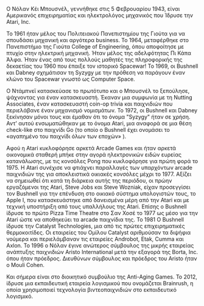 Ο Νόλαν Κέι Μπουσνέλ, γεννήθηκε στις 5 Φεβρουαρίου 1943, είναι Αμερικανός επιχειρηματίας και ηλεκτρολόγος μηχανικός που  Ίδρυσε την Atari, Inc. 

Το 1961 ήταν μέλος του Πολιτειακού Πανεπιστημίου της Γιούτα για να σπουδάσει μηχανική και αργότερα business.
Το 1964, μεταφέρθηκε στο Πανεπιστήμιο της Γιούτα College of Engineering, όπου αποφοίτησε με πτυχίο στην ηλεκτρική μηχανική.
Ήταν μέλος της αδελφότητας Πι Κάπα Άλφα. Ήταν ένας από τους πολλούς μαθητές της πληροφορικής της δεκαετίας του 1960 που έπαιξε τον ιστορικό Spacewar! 
Το 1969, οι Bushnell και Dabney σχημάτισαν τη Syzygy με την πρόθεση να παράγουν έναν κλώνο του Spacewar γνωστό ως Computer Space.

Ο Ντάμπνεϊ κατασκεύασε το πρωτότυπο και ο Μπουσνέλ το ξεπούλησε, ψάχνοντας για έναν κατασκευαστή. Έκαναν μια συμφωνία με τη Nutting Associates, έναν κατασκευαστή coin-op trivia και παιχνιδιών που περιελάβανε έναν μηχανισμό νομισμάτων. 
Το 1972, οι Bushnell και Dabney ξεκίνησαν μόνοι τους και έμαθαν ότι το όνομα "Syzygy" ήταν σε χρήση. Αντ' αυτού ενσωματώθηκαν με το όνομα Atari, μια αναφορά σε μια θέση check-like στο παιχνίδι Go (το οποίο ο Bushnell έχει ονομάσει το «αγαπημένο του παιχνίδι όλων των εποχών» ).

Αφού η Atari κυκλοφόρησε αρκετά Arcade Games και ήταν αρκετά οικονομικά σταθερή μπήκε στην αγορά ηλεκτρονικών ειδών ευρείας κατανάλωσης, με τις κονσόλες Pong που κυκλοφόρησε για πρώτη φορά το 1975. 
Η Atari συνέχισε να φτιάχνει παραλλαγές των υπαρχόντων arcade παιχνιδιών της για αποκλειστικά οικιακές κονσόλες μέχρι το 1977. Αξίζει να σημειωθεί ότι κατά τη διάρκεια αυτής της περιόδου, οι πρώην εργαζόμενοι της Atari, Steve Jobs και Steve Wozniak, είχαν προσεγγίσει τον Bushnell για την επένδυση στο οικιακό σύστημα υπολογιστών τους, το Apple I, που κατασκευάστηκε από δανεισμένα μέρη από την Atari και με τεχνική υποστήριξη από τους υπαλλήλους της Atari. 
Επίσης ο Bushnell ίδρυσε το πρώτο Pizza Time Theatre στο Σαν Χοσέ το 1977 ως μέσο για την Atari ώστε να αποθηκεύει τα arcade παιχνίδια της. 
To 1981 Ο Bushnell ίδρυσε την Catalyst Technologies, μια από τις πρώτες επιχειρηματικές θερμοκοιτίδες. 
Οι εταιρείες του Ομίλου Catalyst αριθμούσαν τα διψήφια νούμερα και περιελάμβαναν τις εταιρείες Androbot, Etak, Cumma και Axlon.
Το 1996 ο Νόλαν έγινε ανώτερος σύμβουλος της μικρής εταιρείας ανάπτυξης παιχνιδιών Aristo International μετά την εξαγορά της Borta, Inc. όπου ήταν πρόεδρος. Διευθύνων σύμβουλος και πρόεδρος του Aristo ήταν ο Mouli Cohen.

Και σήμερα είναι στο διοικητικό συμβούλιο της Anti-Aging Games.
Το 2012, ίδρυσε μια εκπαιδευτική εταιρεία λογισμικού που ονομάζεται Brainrush, η οποία χρησιμοποιεί τεχνολογία βιντεοπαιχνιδιών στο εκπαιδευτικό λογισμικό.
